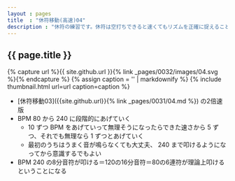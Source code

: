 ```yaml
---
layout : pages
title  : "休符移動(高速)04"
description : "休符の練習です。休符は空打ちできると速くてもリズムを正確に捉えることができるかと思います。8分の休符も刻めるようにしましょう。"
---
```


## {{ page.title }}

{% capture url %}{{ site.github.url }}{% link _pages/0032/images/04.svg %}{% endcapture %}
{% assign caption = '' | markdownify %}
{% include thumbnail.html url=url caption=caption %}

*  [休符移動03]({{site.github.url}}{% link _pages/0031/04.md %}) の2倍速版
* BPM 80 から 240 に段階的にあげていく
  * 10 ずつ BPM をあげていって無理そうになったらできた速さから 5 ずつ、それでも無理なら 1 ずつとあげていく
  * 最初のうちはうまく音が鳴らなくても大丈夫、 240 まで叩けるようになってから意識するでもよい
* BPM 240 の8分音符が叩ける＝120の16分音符＝80の6連符が理論上叩けるということになる
